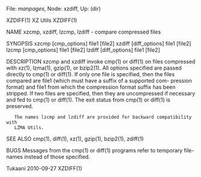 File: *manpages*,  Node: xzdiff,  Up: (dir)

XZDIFF(1)                          XZ Utils                          XZDIFF(1)



NAME
       xzcmp, xzdiff, lzcmp, lzdiff - compare compressed files

SYNOPSIS
       xzcmp [cmp_options] file1 [file2]
       xzdiff [diff_options] file1 [file2]
       lzcmp [cmp_options] file1 [file2]
       lzdiff [diff_options] file1 [file2]

DESCRIPTION
       xzcmp  and  xzdiff  invoke  cmp(1)  or diff(1) on files compressed with
       xz(1), lzma(1), gzip(1), or bzip2(1).  All options specified are passed
       directly to cmp(1) or diff(1).  If only one file is specified, then the
       files compared are file1 (which must have a suffix of a supported  com-
       pression format) and file1 from which the compression format suffix has
       been stripped.  If two files are specified, then they are  uncompressed
       if necessary and fed to cmp(1) or diff(1).  The exit status from cmp(1)
       or diff(1) is preserved.

       The names lzcmp and lzdiff are provided for backward compatibility with
       LZMA Utils.

SEE ALSO
       cmp(1), diff(1), xz(1), gzip(1), bzip2(1), zdiff(1)

BUGS
       Messages  from  the cmp(1) or diff(1) programs refer to temporary file-
       names instead of those specified.



Tukaani                           2010-09-27                         XZDIFF(1)
